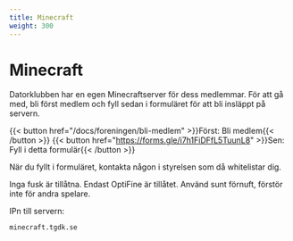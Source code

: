 ```yaml
---
title: Minecraft
weight: 300
---
```


# Minecraft

Datorklubben har en egen Minecraftserver för dess medlemmar. För att gå med, bli först medlem och fyll sedan i formuläret för att bli insläppt på servern.

{{< button href="/docs/foreningen/bli-medlem" >}}Först: Bli medlem{{< /button >}}
{{< button href="https://forms.gle/i7h1FiDFfL5TuunL8" >}}Sen: Fyll i detta formulär{{< /button >}}

När du fyllt i formuläret, kontakta någon i styrelsen som då whitelistar dig.

Inga fusk är tillåtna. Endast OptiFine är tillåtet. Använd sunt förnuft, förstör inte för andra spelare.

IPn till servern:

```text
minecraft.tgdk.se
```
